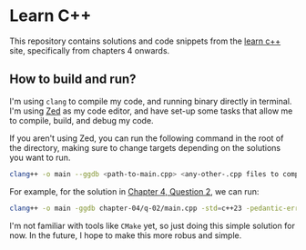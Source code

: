 # Learn C++

This repository contains solutions and code snippets from the [learn c++](https://www.learncpp.com/) site, specifically from chapters 4 onwards.

## How to build and run?

I'm using `clang` to compile my code, and running binary directly in terminal.
I'm using [Zed](https://zed.dev/docs/languages/cpp#build-and-debug-binary) as my code editor, and have set-up some tasks that allow me to compile, build, and debug my code.

If you aren't using Zed, you can run the following command in the root of the directory, making sure to change targets depending on the solutions you want to run.

```bash
clang++ -o main --ggdb <path-to-main.cpp> <any-other-.cpp files to compile> -std=c++23 -pedantic-errors -Werror -Wunused-variable
```

For example, for the solution in [Chapter 4, Question 2](./chapter-04/q-02/main.cpp), we can run:

```bash
clang++ -o main -ggdb chapter-04/q-02/main.cpp -std=c++23 -pedantic-errors -Werror -Wunused-variable
```

I'm not familiar with tools like `CMake` yet, so just doing this simple solution for now. In the future, I hope to make this more robus and simple.
